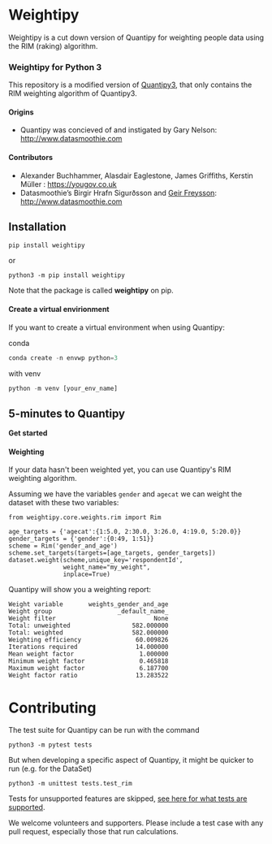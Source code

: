 # Weightipy

Weightipy is a cut down version of Quantipy for weighting people data using the RIM (raking) algorithm.

### Weightipy for Python 3
This repository is a modified version of [Quantipy3](https://github.com/Quantipy/quantipy3), that only contains the RIM weighting algorithm of Quantipy3.

#### Origins
- Quantipy was concieved of and instigated by Gary Nelson: http://www.datasmoothie.com

#### Contributors
- Alexander Buchhammer, Alasdair Eaglestone, James Griffiths, Kerstin Müller : https://yougov.co.uk
- Datasmoothie’s Birgir Hrafn Sigurðsson and [Geir Freysson](http://www.twitter.com/@geirfreysson): http://www.datasmoothie.com

## Installation

`pip install weightipy`

or

`python3 -m pip install weightipy`

Note that the package is called __weightipy__ on pip.

#### Create a virtual envirionment

If you want to create a virtual environment when using Quantipy:

conda
```python
conda create -n envwp python=3
```

with venv
```python
python -m venv [your_env_name]
 ```

## 5-minutes to Quantipy

**Get started**

#### Weighting
If your data hasn't been weighted yet, you can use Quantipy's RIM weighting algorithm.

Assuming we have the variables `gender` and `agecat` we can weight the dataset with these two variables:

```
from weightipy.core.weights.rim import Rim

age_targets = {'agecat':{1:5.0, 2:30.0, 3:26.0, 4:19.0, 5:20.0}}
gender_targets = {'gender':{0:49, 1:51}}
scheme = Rim('gender_and_age')
scheme.set_targets(targets=[age_targets, gender_targets])
dataset.weight(scheme,unique_key='respondentId',
               weight_name="my_weight",
               inplace=True)
```
Quantipy will show you a weighting report:
```
Weight variable       weights_gender_and_age
Weight group                  _default_name_
Weight filter                           None
Total: unweighted                 582.000000
Total: weighted                   582.000000
Weighting efficiency               60.009826
Iterations required                14.000000
Mean weight factor                  1.000000
Minimum weight factor               0.465818
Maximum weight factor               6.187700
Weight factor ratio                13.283522
```

# Contributing

The test suite for Quantipy can be run with the command

`python3 -m pytest tests`

But when developing a specific aspect of Quantipy, it might be quicker to run (e.g. for the DataSet)

`python3 -m unittest tests.test_rim`

Tests for unsupported features are skipped, [see here for what tests are supported](SupportedFeaturesPython3.md).

We welcome volunteers and supporters. Please include a test case with any pull request, especially those that run calculations.
